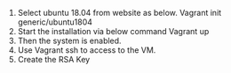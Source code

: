 1.	Select ubuntu 18.04 from website as below. 
Vagrant init generic/ubuntu1804
2.	Start the installation via below command
Vagrant up
3.	Then the system is enabled.
4.	Use Vagrant ssh to access to the VM.
5.	Create the RSA Key
